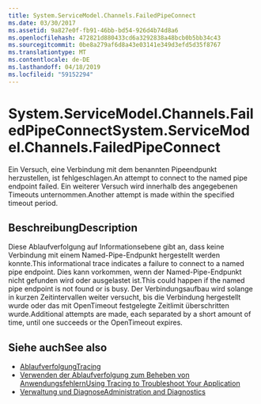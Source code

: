 ```yaml
---
title: System.ServiceModel.Channels.FailedPipeConnect
ms.date: 03/30/2017
ms.assetid: 9a827e0f-fb91-46bb-bd54-926d4b74d8a6
ms.openlocfilehash: 472821d880433cd6a3292838a48bcb0b5bb34c43
ms.sourcegitcommit: 0be8a279af6d8a43e03141e349d3efd5d35f8767
ms.translationtype: MT
ms.contentlocale: de-DE
ms.lasthandoff: 04/18/2019
ms.locfileid: "59152294"
---
```

# <a name="systemservicemodelchannelsfailedpipeconnect"></a><span data-ttu-id="c0252-102">System.ServiceModel.Channels.FailedPipeConnect</span><span class="sxs-lookup"><span data-stu-id="c0252-102">System.ServiceModel.Channels.FailedPipeConnect</span></span>
<span data-ttu-id="c0252-103">Ein Versuch, eine Verbindung mit dem benannten Pipeendpunkt herzustellen, ist fehlgeschlagen.</span><span class="sxs-lookup"><span data-stu-id="c0252-103">An attempt to connect to the named pipe endpoint failed.</span></span> <span data-ttu-id="c0252-104">Ein weiterer Versuch wird innerhalb des angegebenen Timeouts unternommen.</span><span class="sxs-lookup"><span data-stu-id="c0252-104">Another attempt is made within the specified timeout period.</span></span>  
  
## <a name="description"></a><span data-ttu-id="c0252-105">Beschreibung</span><span class="sxs-lookup"><span data-stu-id="c0252-105">Description</span></span>  
 <span data-ttu-id="c0252-106">Diese Ablaufverfolgung auf Informationsebene gibt an, dass keine Verbindung mit einem Named-Pipe-Endpunkt hergestellt werden konnte.</span><span class="sxs-lookup"><span data-stu-id="c0252-106">This informational trace indicates a failure to connect to a named pipe endpoint.</span></span> <span data-ttu-id="c0252-107">Dies kann vorkommen, wenn der Named-Pipe-Endpunkt nicht gefunden wird oder ausgelastet ist.</span><span class="sxs-lookup"><span data-stu-id="c0252-107">This could happen if the named pipe endpoint is not found or is busy.</span></span> <span data-ttu-id="c0252-108">Der Verbindungsaufbau wird solange in kurzen Zeitintervallen weiter versucht, bis die Verbindung hergestellt wurde oder das mit OpenTimeout festgelegte Zeitlimit überschritten wurde.</span><span class="sxs-lookup"><span data-stu-id="c0252-108">Additional attempts are made, each separated by a short amount of time, until one succeeds or the OpenTimeout expires.</span></span>  
  
## <a name="see-also"></a><span data-ttu-id="c0252-109">Siehe auch</span><span class="sxs-lookup"><span data-stu-id="c0252-109">See also</span></span>

- [<span data-ttu-id="c0252-110">Ablaufverfolgung</span><span class="sxs-lookup"><span data-stu-id="c0252-110">Tracing</span></span>](../../../../../docs/framework/wcf/diagnostics/tracing/index.md)
- [<span data-ttu-id="c0252-111">Verwenden der Ablaufverfolgung zum Beheben von Anwendungsfehlern</span><span class="sxs-lookup"><span data-stu-id="c0252-111">Using Tracing to Troubleshoot Your Application</span></span>](../../../../../docs/framework/wcf/diagnostics/tracing/using-tracing-to-troubleshoot-your-application.md)
- [<span data-ttu-id="c0252-112">Verwaltung und Diagnose</span><span class="sxs-lookup"><span data-stu-id="c0252-112">Administration and Diagnostics</span></span>](../../../../../docs/framework/wcf/diagnostics/index.md)
